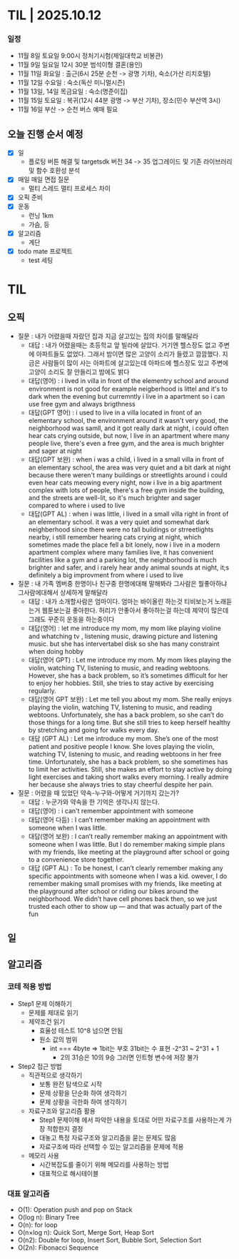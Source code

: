 # TIL | 2025.10.12

### 일정

-   11월 8일 토요일 9:00시 정처기시험(제일대학교 비봉관)
-   11월 9일 일요일 12시 30분 범석이형 결혼(용인)
-   11월 11일 화요일 : 출근(6시 25분 순천 -> 광명 기차), 숙소(가산 리치호텔)
-   11월 12일 수요일 : 숙소(독산 미니멀시즌)
-   11월 13일, 14일 목금요일 : 숙소(명준이집)
-   11월 15일 토요일 : 복귀(12시 44분 광명 -> 부산 기차), 장소(민수 부산역 3시)
-   11월 16일 부산 -> 순천 버스 예매 필요

## 오늘 진행 순서 예정

-   [x] 일
    - 플로팅 버튼 해결 및 targetsdk 버전 34 -> 35 업그레이드 및 기존 라이브러리 및 함수 호환성 분석
-   [x] 매일 매일 면접 질문
    - 멀티 스레드 멀티 프로세스 차이
-   [x] 오픽 준비
-   [x] 운동
    - 런닝 1km
    - 가슴, 등
-   [x] 알고리즘
    - 계단
-   [x] todo mate 프로젝트
    - test 세팅
# TIL

## 오픽
- 질문 : 내가 어렸을때 자랐던 집과 지금 살고있는 집의 차이를 말해달라
    - 대답 : 내가 어렸을때는 초등학교 앞 빌라에 살았다. 거기엔 헬스장도 없고 주변에 아파트들도 없었다. 그래서 밤이면 많은 고양이 소리가 들렸고 깜깜했다. 지금은 사람들이 많이 사는 아파트에 살고있는데 아파드에 헬스장도 있고 주변에 고양이 소리도 잘 안들리고 밤에도 밝다
    - 대답(영어) : i lived in villa in front of the elementry school and around environment is not good for example neigberhood is littel and it's to dark when the evening  but curremntly i live in a apartment so i can use free gym and always brigthness 
    - 대답(GPT 영어) : i used to live in a villa located in front of an elementary school, the environment around it wasn't very good, the neighborhood was samll, and it got really dark at night, i could often hear cats crying outside, but now, l live in an apartment where many people live, there's even a free gym, and the area is much brighter and sager at night
    - 대답(GPT 보완) : when i was a child, i lived in a small villa in front of an elementary school, the area was very quiet and a bit dark at night because there weren't many buildings or streetlights around i could even hear cats meowing every night, now i live in a big apartment complex with lots of people, there's a free gym inside the building, and the streets are well-lit, so it's much brighter and sager compared to where i used to live
    - 대답(GPT AL) : when i was little, i lived in a small villa right in front of an elementary school. it was a very quiet and somewhat dark neighberhood since there were no tall buildings or strreetlights nearby, i still remember hearing cats crying at night, which sometimes made the place fell a bit lonely, now i live in a modern apartment complex where many families live, it has convenient facilities like a gym and a parking lot, the neighborhood is much brighter and safer, and i rarely hear andy animal sounds at night, it;s definitely a big improvment from where i used to live
- 질문 : 내 가족 멤버중 한명이나 친구중 한명에대해 말해봐라 그사람은 뭘좋아하냐 그사람에대해서 상세하게 말해달라
    - 대답 : 내가 소개할사람은 엄마이다. 엄마는 바이올린 하는것 티비보는거 노래듣는거 웹툰보는걸 좋아한다. 허리가 안좋아서 좋아하는걸 하는데 제약이 많은데 그래도 꾸준히 운동을 하는중이다
    - 대답(영어) : let me introduce my mom, my mom like playing violine and whatching tv , listening music, drawing picture and listening music. but she has intervertabel disk so she has many constraint when doing hobby
    - 대답(영어 GPT) : Let me introduce my mom. My mom likes playing the violin, watching TV, listening to music, and reading webtoons. However, she has a back problem, so it’s sometimes difficult for her to enjoy her hobbies. Still, she tries to stay active by exercising regularly.
    - 대답(영어 GPT 보완) : Let me tell you about my mom. She really enjoys playing the violin, watching TV, listening to music, and reading webtoons. Unfortunately, she has a back problem, so she can’t do those things for a long time. But she still tries to keep herself healthy by stretching and going for walks every day.
    - 대답 (GPT AL) : Let me introduce my mom. She’s one of the most patient and positive people I know. She loves playing the violin, watching TV, listening to music, and reading webtoons in her free time. Unfortunately, she has a back problem, so she sometimes has to limit her activities. Still, she makes an effort to stay active by doing light exercises and taking short walks every morning. I really admire her because she always tries to stay cheerful despite her pain.
- 질문 :  어렸을 때 있었던 약속-누구와-어떻게 거기까지 갔는가? 
    - 대답 : 누군가와 약속을 한 기억은 생각나지 않는다.
    - 대답(영어) : i can't remember appointment with someone
    - 대답(영어 다듬) : I can’t remember making an appointment with someone when I was little.
    - 대답(영어 보완) : I can’t really remember making an appointment with someone when I was little. But I do remember making simple plans with my friends, like meeting at the playground after school or going to a convenience store together.
    - 대답 (GPT AL) : To be honest, I can’t clearly remember making any specific appointments with someone when I was a kid. owever, I do remember making small promises with my friends, like meeting at the playground after school or riding our bikes around the neighborhood. We didn’t have cell phones back then, so we just trusted each other to show up — and that was actually part of the fun
## 일

## 알고리즘

### 코테 적용 방법

-   Step1 문제 이해하기
    -   문제를 제대로 읽기
    -   제약조건 읽기
        -   효율성 테스트 10^8 넘으면 안됨
        -   원소 값의 범위
            -   int === 4byte => 1bit는 부호 31bit는 수 표현 -2^31 ~ 2^31 + 1
                -   2의 31승은 10의 9승 그러면 인트형 변수에 저장 불가
-   Step2 접근 방법
    -   직관적으로 생각하기
        -   보통 완전 탐색으로 시작
        -   문제 상황을 단순화 하여 생각하기
        -   문제 상황을 극한화 하여 생각하기
    -   자료구조와 알고리즘 활용
        -   Step1 문제이해 에서 파악한 내용을 토대로 어떤 자료구조를 사용하는게 가장 적합한지 결정
        -   대놓고 특정 자료구조와 알고리즘을 묻는 문제도 많음
        -   자료구조에 따라 선택할 수 있는 알고리즘을 문제에 적용
    -   메모리 사용
        -   시간복잡도를 줄이기 위해 메모리를 사용하는 방법
        -   대표적으로 해시테이블

### 대표 알고리즘

-   O(1): Operation push and pop on Stack
-   O(log n): Binary Tree
-   O(n): for loop
-   O(n×log n): Quick Sort, Merge Sort, Heap Sort
-   O(n2): Double for loop, Insert Sort, Bubble Sort, Selection Sort
-   O(2n): Fibonacci Sequence
